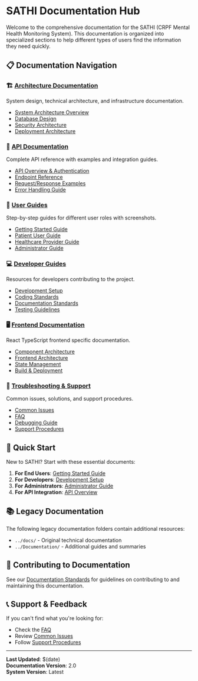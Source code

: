 # SATHI Documentation Hub

Welcome to the comprehensive documentation for the SATHI (CRPF Mental Health Monitoring System). This documentation is organized into specialized sections to help different types of users find the information they need quickly.

## 📋 Documentation Navigation

### 🏗️ [Architecture Documentation](architecture/)
System design, technical architecture, and infrastructure documentation.
- [System Architecture Overview](architecture/system-overview.md)
- [Database Design](architecture/database-design.md)
- [Security Architecture](architecture/security.md)
- [Deployment Architecture](architecture/deployment.md)

### 🔌 [API Documentation](api/)
Complete API reference with examples and integration guides.
- [API Overview & Authentication](api/README.md)
- [Endpoint Reference](api/endpoints.md)
- [Request/Response Examples](api/examples.md)
- [Error Handling Guide](api/error-handling.md)

### 👥 [User Guides](user-guides/)
Step-by-step guides for different user roles with screenshots.
- [Getting Started Guide](user-guides/getting-started.md)
- [Patient User Guide](user-guides/patient-guide.md)
- [Healthcare Provider Guide](user-guides/healthcare-provider-guide.md)
- [Administrator Guide](user-guides/admin-guide.md)

### 💻 [Developer Guides](developer-guides/)
Resources for developers contributing to the project.
- [Development Setup](developer-guides/development-setup.md)
- [Coding Standards](developer-guides/coding-standards.md)
- [Documentation Standards](developer-guides/documentation-standards.md)
- [Testing Guidelines](developer-guides/testing.md)

### 🖥️ [Frontend Documentation](frontend/)
React TypeScript frontend specific documentation.
- [Component Architecture](frontend/components.md)
- [Frontend Architecture](frontend/architecture.md)
- [State Management](frontend/state-management.md)
- [Build & Deployment](frontend/build-deployment.md)

### 🔧 [Troubleshooting & Support](troubleshooting/)
Common issues, solutions, and support procedures.
- [Common Issues](troubleshooting/common-issues.md)
- [FAQ](troubleshooting/faq.md)
- [Debugging Guide](troubleshooting/debugging.md)
- [Support Procedures](troubleshooting/support.md)

## 🚀 Quick Start

New to SATHI? Start with these essential documents:

1. **For End Users**: [Getting Started Guide](user-guides/getting-started.md)
2. **For Developers**: [Development Setup](developer-guides/development-setup.md)
3. **For Administrators**: [Administrator Guide](user-guides/admin-guide.md)
4. **For API Integration**: [API Overview](api/README.md)

## 📚 Legacy Documentation

The following legacy documentation folders contain additional resources:
- `../docs/` - Original technical documentation
- `../Documentation/` - Additional guides and summaries

## 🤝 Contributing to Documentation

See our [Documentation Standards](developer-guides/documentation-standards.md) for guidelines on contributing to and maintaining this documentation.

## 📞 Support & Feedback

If you can't find what you're looking for:
- Check the [FAQ](troubleshooting/faq.md)
- Review [Common Issues](troubleshooting/common-issues.md)
- Follow [Support Procedures](troubleshooting/support.md)

---

**Last Updated**: $(date)  
**Documentation Version**: 2.0  
**System Version**: Latest